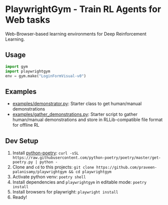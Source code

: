 # PlaywrightGym - Train RL Agents for Web tasks

Web-Browser-based learning environments for Deep Reinforcement Learning.

## Usage

```python
import gym
import playwrightgym
env = gym.make("LoginFormVisual-v0")
```

## Examples

- [examples/demonstrator.py](https://github.com/praveen-palanisamy/playwrightgym/examples/demonstrator.py): Starter class to get human/manual demonstrations
- [examples/gather_demonstrations.py](https://github.com/praveen-palanisamy/playwrightgym/examples/gather_demonstrations.py): Starter script to gather human/manual demonstrations and store in RLLib-compatible file format for offline RL

## Dev Setup

1. Install [python-poetry](https://python-poetry.org/): `curl -sSL https://raw.githubusercontent.com/python-poetry/poetry/master/get-poetry.py | python -`
1. Clone and `cd` to this projects: `git clone https://github.com/praveen-palanisamy/playwrightgym && cd playwrightgym`
1. Activate python venv: `poetry shell`
1. Install dependencies and `playwrightgym` in editable mode: `poetry install`
1. Install browsers for playwright: `playwright install`
1. Ready!
